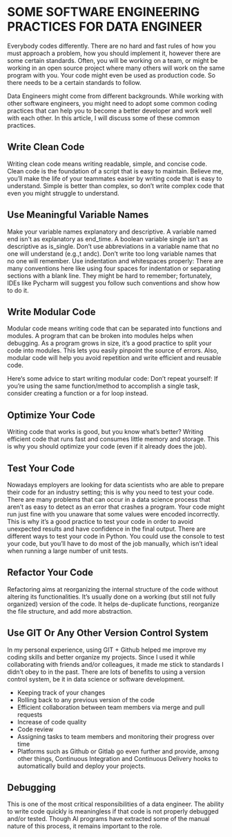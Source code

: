 # SOME SOFTWARE ENGINEERING PRACTICES FOR DATA ENGINEER
Everybody codes differently. There are no hard and fast rules of how you must approach a problem, how you should implement it, however there are some certain standards. Often, you will be working on a team, or might be working in an open source project where many others will work on the same program with you. Your code might even be used as production code. So there needs to be a certain standards to follow.

Data Engineers might come from different backgrounds. While working with other software engineers, you might need to adopt some common coding practices that can help you to become a better developer and work well with each other. In this article, I will discuss some of these common practices.

## Write Clean Code
Writing clean code means writing readable, simple, and concise code. Clean code is the foundation of a script that is easy to maintain.
Believe me, you’ll make the life of your teammates easier by writing code that is easy to understand. Simple is better than complex, so don’t write complex code that even you might struggle to understand.

## Use Meaningful Variable Names
Make your variable names explanatory and descriptive. A variable named end isn't as explanatory as end_time. A boolean variable single isn’t as descriptive as is_single.
Don’t use abbreviations in a variable name that no one will understand (e.g.,t andc).
Don’t write too long variable names that no one will remember.
Use indentation and whitespaces properly: There are many conventions here like using four spaces for indentation or separating sections with a blank line. They might be hard to remember; fortunately, IDEs like Pycharm will suggest you follow such conventions and show how to do it.

## Write Modular Code
Modular code means writing code that can be separated into functions and modules. A program that can be broken into modules helps when debugging. As a program grows in size, it’s a good practice to split your code into modules. This lets you easily pinpoint the source of errors.
  Also, modular code will help you avoid repetition and write efficient and reusable code.

Here‘s some advice to start writing modular code:
Don’t repeat yourself: If you’re using the same function/method to accomplish a single task, consider creating a function or a for loop instead.

## Optimize Your Code
Writing code that works is good, but you know what’s better? Writing efficient code that runs fast and consumes little memory and storage. This is why you should optimize your code (even if it already does the job).

## Test Your Code
Nowadays employers are looking for data scientists who are able to prepare their code for an industry setting; this is why you need to test your code.
There are many problems that can occur in a data science process that aren’t as easy to detect as an error that crashes a program. Your code might run just fine with you unaware that some values were encoded incorrectly. This is why it’s a good practice to test your code in order to avoid unexpected results and have confidence in the final output.
There are different ways to test your code in Python. You could use the console to test your code, but you’ll have to do most of the job manually, which isn’t ideal when running a large number of unit tests.

## Refactor Your Code
Refactoring aims at reorganizing the internal structure of the code without altering its functionalities. It’s usually done on a working (but still not fully organized) version of the code. It helps de-duplicate functions, reorganize the file structure, and add more abstraction.

## Use GIT Or Any Other Version Control System
 In my personal experience, using GIT + Github helped me improve my coding skills and better organize my projects. Since I used it while collaborating with friends and/or colleagues, it made me stick to standards I didn’t obey to in the past.
There are lots of benefits to using a version control system, be it in data science or software development.
- Keeping track of your changes
- Rolling back to any previous version of the code
- Efficient collaboration between team members via merge and pull requests
- Increase of code quality
- Code review
- Assigning tasks to team members and monitoring their progress over time
- Platforms such as Github or Gitlab go even further and provide, among other things, Continuous Integration and Continuous Delivery hooks to automatically build and deploy your projects.


## Debugging
This is one of the most critical responsibilities of a data engineer. The ability to write code quickly is meaningless if that code is not properly debugged and/or tested. Though AI programs have extracted some of the manual nature of this process, it remains important to the role.